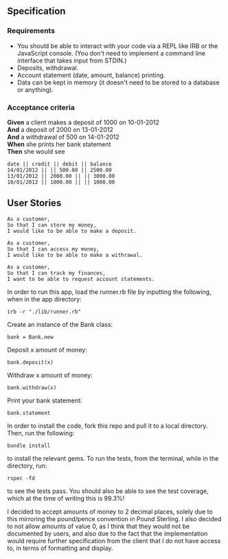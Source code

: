## Specification

### Requirements

* You should be able to interact with your code via a REPL like IRB or the JavaScript console.  (You don't need to implement a command line interface that takes input from STDIN.)
* Deposits, withdrawal.
* Account statement (date, amount, balance) printing.
* Data can be kept in memory (it doesn't need to be stored to a database or anything).

### Acceptance criteria

**Given** a client makes a deposit of 1000 on 10-01-2012  
**And** a deposit of 2000 on 13-01-2012  
**And** a withdrawal of 500 on 14-01-2012  
**When** she prints her bank statement  
**Then** she would see

```
date || credit || debit || balance
14/01/2012 || || 500.00 || 2500.00
13/01/2012 || 2000.00 || || 3000.00
10/01/2012 || 1000.00 || || 1000.00
```

## User Stories

```
As a customer,
So that I can store my money,
I would like to be able to make a deposit.

As a customer,
So that I can access my money,
I would like to be able to make a withrawal.

As a customer,
So that I can track my finances,
I want to be able to request account statements.
```

In order to run this app, load the runner.rb file by inputting the following, when in the app directory:
```
irb -r "./lib/runner.rb"
```
Create an instance of the Bank class:
```
bank = Bank.new
```
Deposit x amount of money:
```
bank.deposit(x)
```
Withdraw x amount of money:
```
bank.withdraw(x)
```
Print your bank statement:
```
bank.statement
```

In order to install the code, fork this repo and pull it to a local directory. Then, run the following:
```
bundle install
```
to install the relevant gems. 
To run the tests, from the terminal, while in the directory, run:
```
rspec -fd
```
to see the tests pass.
You should also be able to see the test coverage, which at the time of writing this is 99.3%!


I decided to accept amounts of money to 2 decimal places, solely due to this mirroring the pound/pence convention in Pound Sterling. I also decided to not allow amounts of value 0, as I think that they would not be documented by users, and also due to the fact that the implementation would require further specification from the client that I do not have access to, in terms of formatting and display.